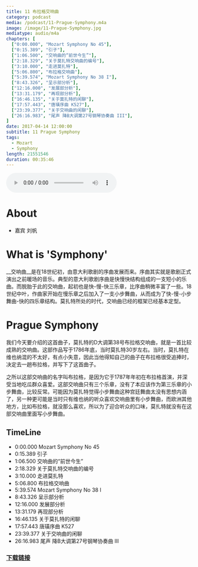 ```yaml
---
title: 11 布拉格交响曲
category: podcast
media: /podcast/11-Prague-Symphony.m4a
image: /image/11-Prague-Symphony.jpg
mediatype: audio/m4a
chapters: [
  ["0:00.000", "Mozart Symphony No 45"],
  ["0:15.389", "引子"],
  ["1:06.500", "交响曲的“前世今生”"],
  ["2:18.329", "关于莫扎特交响曲的编号"],
  ["3:10.000", "走进莫扎特"],
  ["5:06.800", "布拉格交响曲"],
  ["5:39.574", "Mozart Symphony No 38 I"],
  ["8:43.326", "呈示部分析"],
  ["12:16.000", "发展部分析"],
  ["13:31.179", "再现部分析"],
  ["16:46.135", "关于莫扎特的闲聊"],
  ["17:57.443", "唐璜序曲 K527"],
  ["23:39.377", "关于交响曲的闲聊"],
  ["26:16.983", "尾声 降B大调第27号钢琴协奏曲 III"],
]
date: 2017-04-14 12:00:00
subtitle: 11 Prague Symphony
tags:
  - Mozart
  - Symphony
length: 21551546
duration: 00:35:46
---
```


<audio src="//static.sapu.gq/podcast/11-Prague-Symphony.m4a" controls preload="metadata"></audio>

# About
- 嘉宾 刘帆

# What is 'Symphony'
__交响曲__是在18世纪初，由意大利歌剧的序曲发展而来。序曲其实就是歌剧正式演出之前暖场的音乐。典型的意大利歌剧序曲是快慢快结构组成的一支短小的乐曲。而脱胎于此的交响曲，起初也是快-慢-快三乐章，比序曲稍微丰富了一些。18世纪中叶，作曲家开始在慢乐章之后加入了一支小步舞曲，从而成为了快-慢-小步舞曲-快的四乐章结构。莫扎特所处的时代，交响曲已经的框架已经基本定型。

<!--more-->

# Prague Symphony
我们今天要介绍的这首曲子，莫扎特的D大调第38号布拉格交响曲，就是一首比较成熟的交响曲。这部作品写于1786年底，当时莫扎特30岁左右。当时，莫扎特在维也纳混的不太好，有点小失意，因此当他得知自己的曲子在布拉格很受追捧时，决定去一趟布拉格，并写下了这首曲子。

之所以这部交响曲的名字叫布拉格，是因为它于1787年年初在布拉格首演，并深受当地吃瓜群众喜爱。这部交响曲只有三个乐章，没有了本应该作为第三乐章的小步舞曲，比较反常。可能因为莫扎特觉得小步舞曲这种宫廷舞曲太没有思想内涵了，另一种更可能是当时只有维也纳的听众喜欢交响曲里有小步舞曲，而欧洲其他地方，比如布拉格，就没那么喜欢，所以为了迎合听众的口味，莫扎特就没有在这部交响曲里面写小步舞曲。

## TimeLine
- 0:00.000 Mozart Symphony No 45
- 0:15.389 引子
- 1:06.500 交响曲的“前世今生”
- 2:18.329 关于莫扎特交响曲的编号
- 3:10.000 走进莫扎特
- 5:06.800 布拉格交响曲
- 5:39.574 Mozart Symphony No 38 I
- 8:43.326 呈示部分析
- 12:16.000 发展部分析
- 13:31.179 再现部分析
- 16:46.135 关于莫扎特的闲聊
- 17:57.443 唐璜序曲 K527
- 23:39.377 关于交响曲的闲聊
- 26:16.983 尾声 降B大调第27号钢琴协奏曲 III

### [下载链接](//static.sapu.gq/podcast/11-Prague-Symphony.m4a)

